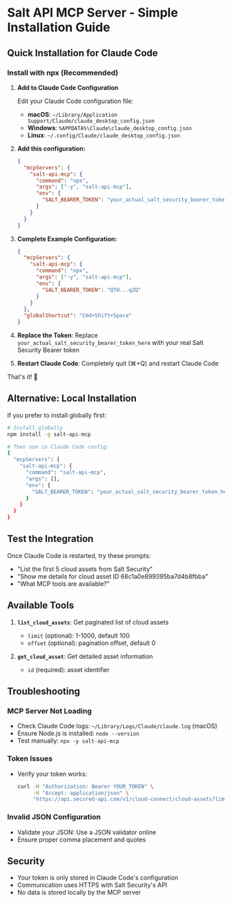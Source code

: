 # Salt API MCP Server - Simple Installation Guide

## Quick Installation for Claude Code

### Install with npx (Recommended)

1. **Add to Claude Code Configuration**

   Edit your Claude Code configuration file:
   - **macOS**: `~/Library/Application Support/Claude/claude_desktop_config.json`
   - **Windows**: `%APPDATA%\Claude\claude_desktop_config.json`  
   - **Linux**: `~/.config/Claude/claude_desktop_config.json`

2. **Add this configuration:**

   ```json
   {
     "mcpServers": {
       "salt-api-mcp": {
         "command": "npx",
         "args": ["-y", "salt-api-mcp"],
         "env": {
           "SALT_BEARER_TOKEN": "your_actual_salt_security_bearer_token_here"
         }
       }
     }
   }
   ```

3. **Complete Example Configuration:**

   ```json
   {
     "mcpServers": {
       "salt-api-mcp": {
         "command": "npx",
         "args": ["-y", "salt-api-mcp"],
         "env": {
           "SALT_BEARER_TOKEN": "QTH...qZQ"
         }
       }
     },
     "globalShortcut": "Cmd+Shift+Space"
   }
   ```

4. **Replace the Token**: Replace `your_actual_salt_security_bearer_token_here` with your real Salt Security Bearer token

5. **Restart Claude Code**: Completely quit (⌘+Q) and restart Claude Code

That's it! 🎉

## Alternative: Local Installation

If you prefer to install globally first:

```bash
# Install globally
npm install -g salt-api-mcp

# Then use in Claude Code config:
{
  "mcpServers": {
    "salt-api-mcp": {
      "command": "salt-api-mcp",
      "args": [],
      "env": {
        "SALT_BEARER_TOKEN": "your_actual_salt_security_bearer_token_here"
      }
    }
  }
}
```

## Test the Integration

Once Claude Code is restarted, try these prompts:

- "List the first 5 cloud assets from Salt Security"
- "Show me details for cloud asset ID 68c1a0e899395ba7d4b8fbba"
- "What MCP tools are available?"

## Available Tools

1. **`list_cloud_assets`**: Get paginated list of cloud assets
   - `limit` (optional): 1-1000, default 100
   - `offset` (optional): pagination offset, default 0

2. **`get_cloud_asset`**: Get detailed asset information  
   - `id` (required): asset identifier

## Troubleshooting

### MCP Server Not Loading
- Check Claude Code logs: `~/Library/Logs/Claude/claude.log` (macOS)
- Ensure Node.js is installed: `node --version`
- Test manually: `npx -y salt-api-mcp`

### Token Issues  
- Verify your token works: 
  ```bash
  curl -H "Authorization: Bearer YOUR_TOKEN" \
       -H "Accept: application/json" \
       "https://api.secured-api.com/v1/cloud-connect/cloud-assets?limit=1"
  ```

### Invalid JSON Configuration
- Validate your JSON: Use a JSON validator online
- Ensure proper comma placement and quotes

## Security
- Your token is only stored in Claude Code's configuration
- Communication uses HTTPS with Salt Security's API
- No data is stored locally by the MCP server